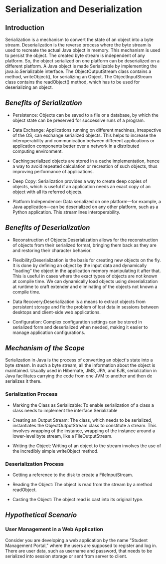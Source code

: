 # Serialization and Deserialization

## Introduction

Serialization is a mechanism to convert the state of an object into a byte stream. Deserialization is the reverse process where the byte stream is used to recreate the actual Java object in memory. This mechanism is used to persist the object. The created byte stream is independent of any platform. So, the object serialized on one platform can be deserialized on a different platform. A Java object is made Serializable by implementing the java.io.Serializable interface. The ObjectOutputStream class contains a method, writeObject(), for serializing an Object. The ObjectInputStream class contains the readObject() method, which has to be used for deserializing an object.

##  *Benefits of Serialization*

- Persistence: Objects can be saved to a file or a database, by which the object state can be preserved for successive runs of a program.

- Data Exchange: Applications running on different machines, irrespective of the OS, can exchange serialized objects. This helps to increase the interoperability and communication between different applications or application components better over a network in a distributed computing environment.

- Caching:serialized objects are stored in a cache implementation, hence a way to avoid repeated calculation or recreation of such objects, thus improving performance of applications.

- Deep Copy: Serialization provides a way to create deep copies of objects, which is useful if an application needs an exact copy of an object with all its referred objects.

- Platform Independence: Data serialized on one platform—for example, a Java application—can be deserialized on any other platform, such as a Python application. This streamlines interoperability.

## *Benefits of Deserialization*

- Reconstruction of Objects:Deserialization allows for the reconstruction of objects from their serialized format, bringing them back as they are and restoring their character behavior.

- Flexibility:Deserialization is the basis for creating new objects on the fly. It is done by defining an object by the input data and dynamically "loading" the object in the application memory manipulating it after that. This is useful in cases where the exact types of objects are not known at compile time. We can dynamically load objects using deserialization at runtime to craft extender and eliminating of the objects not known a compile time.

- Data Recovery:Deserialization is a means to extract objects from persistent storage and fix the problem of lost data in sessions between desktops and client-side web applications.

- Configuration: Complex configuration settings can be stored in serialized form and deserialized when needed, making it easier to manage application configurations.

## *Mechanism of the Scope*

Serialization in Java is the process of converting an object's state into a byte stream. In such a byte stream, all the information about the object is maintained. Usually used in Hibernate, JMS, JPA, and EJB, serialization in Java facilitates carrying the code from one JVM to another and then de serializes it there.

### Serialization Process
- Marking the Class as Serializable: To enable serialization of a class a class needs to implement the interface Serializable

- Creating an Output Stream: The class, which needs to be serialized, instantiates the ObjectOutputStream class to constitute a stream. This involves wrapping of the instance, wrapping of the instance around a lower-level byte stream, like a FileOutputStream.

- Writing the Object: Writing of an object to the stream involves the use of the incredibly simple writeObject method.

### Deserialization Process
- Getting a reference to the disk to create a FileInputStream.

- Reading the Object: The object is read from the stream by a method readObject.

- Casting the Object: The object read is cast into its original type.

## *Hypothetical Scenario*

### User Management in a Web Application

Consider you are developing a web application by the name "Student Management Portal," where the users are supposed to register and log in. There are user data, such as username and password, that needs to be serialized into session storage or sent from server to client.
